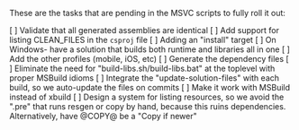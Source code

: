 These are the tasks that are pending in the MSVC scripts to fully roll it out:

[ ] Validate that all generated assemblies are identical
[ ] Add support for listing CLEAN_FILES in the `csproj` file
[ ] Adding an "install" target
[ ] On Windows- have a solution that builds both runtime and libraries all in one
[ ] Add the other profiles (mobile, iOS, etc)
[ ] Generate the dependency files
[ ] Eliminate the need for "build-libs.sh/build-libs.bat" at the toplevel with proper MSBuild idioms
[ ] Integrate the "update-solution-files" with each build, so we auto-update the files on commits
[ ] Make it work with MSBuild instead of xbuild
[ ] Design a system for listing resources, so we avoid the ".pre" that runs resgen or copy by hand, because this ruins dependencies.  Alternatively, have @COPY@ be a "Copy if newer"
